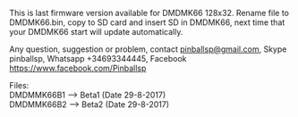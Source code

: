 
This  is last firmware version available for DMDMK66 128x32. Rename file to DMDMK66.bin, copy to SD card and insert SD in DMDMK66, next time that your DMDMK66 start will update automatically.

Any question, suggestion or problem, contact pinballsp@gmail.com, Skype pinballsp, Whatsapp +34693344445, Facebook https://www.facebook.com/Pinballsp

Files:<br>
DMDMMK66B1 --> Beta1 (Date 29-8-2017) <br>
DMDMMK66B2 --> Beta2 (Date 29-8-2017) 

